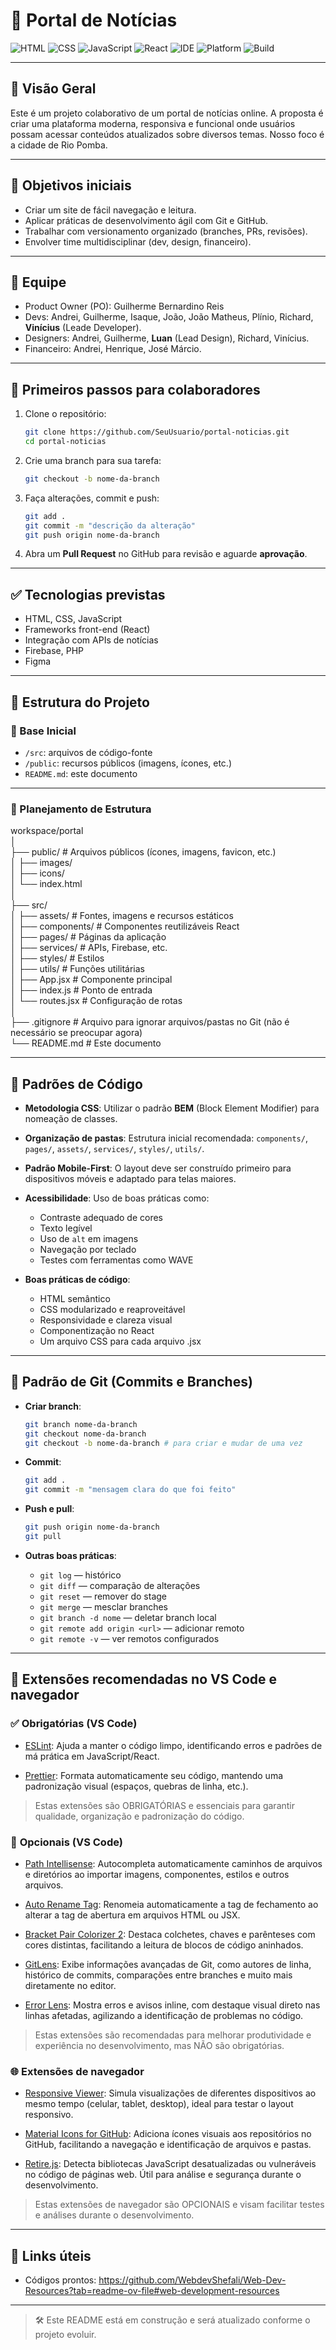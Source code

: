 # 📰 Portal de Notícias

![HTML](https://img.shields.io/badge/language-HTML-orange?style=for-the-badge)
![CSS](https://img.shields.io/badge/language-CSS-blue?style=for-the-badge)
![JavaScript](https://img.shields.io/badge/language-JavaScript-yellow?style=for-the-badge)
![React](https://img.shields.io/badge/framework-React-61DAFB?style=for-the-badge)
![IDE](https://img.shields.io/badge/IDE-VSCode-007ACC?style=for-the-badge&logo=visualstudiocode)
![Platform](https://img.shields.io/badge/platform-Web-brightgreen?style=for-the-badge)
![Build](https://img.shields.io/badge/build-Vite-646CFF?style=for-the-badge)

---

## 📌 Visão Geral

Este é um projeto colaborativo de um portal de notícias online. A proposta é criar uma plataforma moderna, responsiva e funcional onde usuários possam acessar conteúdos atualizados sobre diversos temas. Nosso foco é a cidade de Rio Pomba.

---

## 🎯 Objetivos iniciais

- Criar um site de fácil navegação e leitura.
- Aplicar práticas de desenvolvimento ágil com Git e GitHub.
- Trabalhar com versionamento organizado (branches, PRs, revisões).
- Envolver time multidisciplinar (dev, design, financeiro).

---

## 👥 Equipe

- Product Owner (PO): Guilherme Bernardino Reis
- Devs: Andrei, Guilherme, Isaque, João, João Matheus, Plínio, Richard, **Vinícius**  (Leade Developer).
- Designers: Andrei, Guilherme, **Luan** (Lead Design), Richard, Vinícius.
- Financeiro: Andrei, Henrique, José Márcio.

---

## 🚀 Primeiros passos para colaboradores

1. Clone o repositório:
   ```bash
   git clone https://github.com/SeuUsuario/portal-noticias.git
   cd portal-noticias
   ````

2. Crie uma branch para sua tarefa:

   ```bash
   git checkout -b nome-da-branch
   ```
3. Faça alterações, commit e push:

   ```bash
   git add .
   git commit -m "descrição da alteração"
   git push origin nome-da-branch
   ```
4. Abra um **Pull Request** no GitHub para revisão e aguarde **aprovação**.

---

## ✅ Tecnologias previstas

* HTML, CSS, JavaScript
* Frameworks front-end (React)
* Integração com APIs de notícias
* Firebase, PHP
* Figma

---

## 📂 Estrutura do Projeto

### 🧱 Base Inicial
- `/src`: arquivos de código-fonte
- `/public`: recursos públicos (imagens, ícones, etc.)
- `README.md`: este documento

---

### 🧭 Planejamento de Estrutura

workspace/portal  
│  
├── public/                  # Arquivos públicos (ícones, imagens, favicon, etc.)  
│   ├── images/  
│   ├── icons/  
│   └── index.html  
│  
├── src/  
│   ├── assets/              # Fontes, imagens e recursos estáticos  
│   ├── components/          # Componentes reutilizáveis React  
│   ├── pages/               # Páginas da aplicação  
│   ├── services/            # APIs, Firebase, etc.  
│   ├── styles/              # Estilos  
│   ├── utils/               # Funções utilitárias  
│   ├── App.jsx              # Componente principal  
│   ├── index.js             # Ponto de entrada  
│   └── routes.jsx           # Configuração de rotas  
│  
├── .gitignore               # Arquivo para ignorar arquivos/pastas no Git (não é necessário se preocupar agora)  
└── README.md                # Este documento

---

## 🧩 Padrões de Código

* **Metodologia CSS**:
  Utilizar o padrão **BEM** (Block Element Modifier) para nomeação de classes.

* **Organização de pastas**:
  Estrutura inicial recomendada: `components/`, `pages/`, `assets/`, `services/`, `styles/`, `utils/`.

* **Padrão Mobile-First**:
  O layout deve ser construído primeiro para dispositivos móveis e adaptado para telas maiores.

* **Acessibilidade**:
  Uso de boas práticas como:

  * Contraste adequado de cores
  * Texto legível
  * Uso de `alt` em imagens
  * Navegação por teclado
  * Testes com ferramentas como WAVE

* **Boas práticas de código**:

  * HTML semântico
  * CSS modularizado e reaproveitável
  * Responsividade e clareza visual
  * Componentização no React
  * Um arquivo CSS para cada arquivo .jsx

---

## 📘 Padrão de Git (Commits e Branches)

- **Criar branch**:

  ```bash
  git branch nome-da-branch
  git checkout nome-da-branch
  git checkout -b nome-da-branch # para criar e mudar de uma vez
  ```

- **Commit**:

  ```bash
  git add .
  git commit -m "mensagem clara do que foi feito"
  ```

- **Push e pull**:

  ```bash
  git push origin nome-da-branch
  git pull
  ```

- **Outras boas práticas**:

  - `git log` — histórico  
  - `git diff` — comparação de alterações  
  - `git reset` — remover do stage  
  - `git merge` — mesclar branches  
  - `git branch -d nome` — deletar branch local  
  - `git remote add origin <url>` — adicionar remoto  
  - `git remote -v` — ver remotos configurados

---

## 🔌 Extensões recomendadas no VS Code e navegador

### ✅ **Obrigatórias (VS Code)**

- [ESLint](https://marketplace.visualstudio.com/items?itemName=dbaeumer.vscode-eslint): Ajuda a manter o código limpo, identificando erros e padrões de má prática em JavaScript/React.

- [Prettier](https://marketplace.visualstudio.com/items?itemName=esbenp.prettier-vscode): Formata automaticamente seu código, mantendo uma padronização visual (espaços, quebras de linha, etc.).

> Estas extensões são OBRIGATÓRIAS e essenciais para garantir qualidade, organização e padronização do código.


### 🧩 **Opcionais (VS Code)**

- [Path Intellisense](https://marketplace.visualstudio.com/items?itemName=christian-kohler.path-intellisense): Autocompleta automaticamente caminhos de arquivos e diretórios ao importar imagens, componentes, estilos e outros arquivos.

- [Auto Rename Tag](https://marketplace.visualstudio.com/items?itemName=formulahendry.auto-rename-tag): Renomeia automaticamente a tag de fechamento ao alterar a tag de abertura em arquivos HTML ou JSX.

- [Bracket Pair Colorizer 2](https://marketplace.visualstudio.com/items?itemName=CoenraadS.bracket-pair-colorizer-2): Destaca colchetes, chaves e parênteses com cores distintas, facilitando a leitura de blocos de código aninhados.

- [GitLens](https://marketplace.visualstudio.com/items?itemName=eamodio.gitlens): Exibe informações avançadas de Git, como autores de linha, histórico de commits, comparações entre branches e muito mais diretamente no editor.

- [Error Lens](https://marketplace.visualstudio.com/items?itemName=usernamehw.errorlens): Mostra erros e avisos inline, com destaque visual direto nas linhas afetadas, agilizando a identificação de problemas no código.

> Estas extensões são recomendadas para melhorar produtividade e experiência no desenvolvimento, mas NÃO são obrigatórias.


### 🌐 **Extensões de navegador**

- [Responsive Viewer](https://chromewebstore.google.com/detail/responsive-viewer/inmopeiepgfljkpkidclfgbgbmfcennb?hl=pt-BR&utm_source=ext_sidebar): Simula visualizações de diferentes dispositivos ao mesmo tempo (celular, tablet, desktop), ideal para testar o layout responsivo.

- [Material Icons for GitHub](https://chromewebstore.google.com/detail/material-icons-for-github/bggfcpfjbdkhfhfmkjpbhnkhnpjjeomc?hl=pt-BR&utm_source=ext_sidebar): Adiciona ícones visuais aos repositórios no GitHub, facilitando a navegação e identificação de arquivos e pastas.

- [Retire.js](https://chromewebstore.google.com/detail/retirejs/djkbihbnjhkjdocoafobidefhephglfd): Detecta bibliotecas JavaScript desatualizadas ou vulneráveis no código de páginas web. Útil para análise e segurança durante o desenvolvimento.

> Estas extensões de navegador são OPCIONAIS e visam facilitar testes e análises durante o desenvolvimento.

---

## 🔗 Links úteis 
   * Códigos prontos: https://github.com/WebdevShefali/Web-Dev-Resources?tab=readme-ov-file#web-development-resources
---

> 🛠️ Este README está em construção e será atualizado conforme o projeto evoluir.
